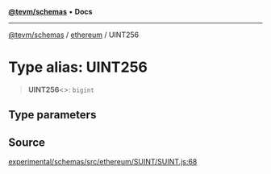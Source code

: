 [**@tevm/schemas**](../../README.md) • **Docs**

***

[@tevm/schemas](../../modules.md) / [ethereum](../README.md) / UINT256

# Type alias: UINT256

> **UINT256**\<\>: `bigint`

## Type parameters

## Source

[experimental/schemas/src/ethereum/SUINT/SUINT.js:68](https://github.com/evmts/tevm-monorepo/blob/main/experimental/schemas/src/ethereum/SUINT/SUINT.js#L68)
